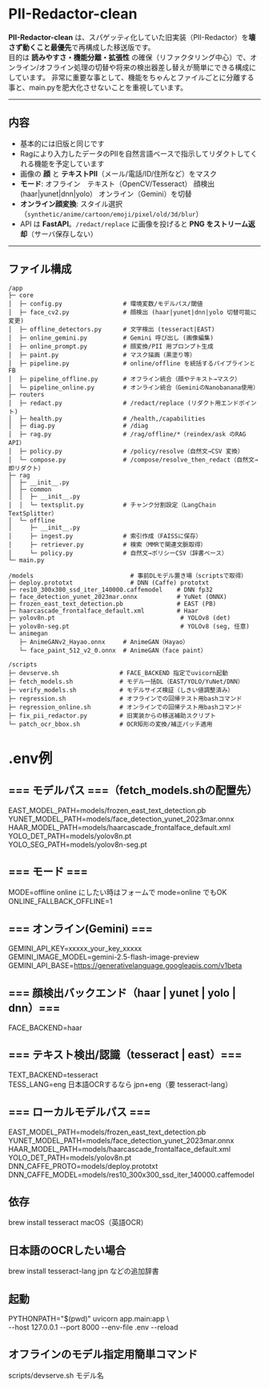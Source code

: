# PII-Redactor-clean

**PII-Redactor-clean** は、スパゲッティ化していた旧実装（PII-Redactor）を**壊さず動くこと最優先**で再構成した移送版です。  
目的は **読みやすさ・機能分離・拡張性** の確保（リファクタリング中心）で、オンライン/オフライン処理の切替や将来の検出器差し替えが簡単にできる構成にしています。
非常に重要な事として、機能をちゃんとファイルごとに分離する事と、main.pyを肥大化させないことを重視しています。

---

## 内容
- 基本的には旧版と同じです
- Ragにより入力したデータのPIIを自然言語ベースで指示してリダクトしてくれる機能を予定しています
- 画像の **顔** と **テキストPII**（メール/電話/ID/住所など）をマスク
- **モード**: オフライン　テキスト（OpenCV/Tesseract） 顔検出 (haar|yunet|dnn|yolo） オンライン（Gemini）を切替
- **オンライン顔変換**: スタイル選択（`synthetic/anime/cartoon/emoji/pixel/old/3d/blur`）
- API は **FastAPI**。`/redact/replace` に画像を投げると **PNG をストリーム返却**（サーバ保存しない）

---

## ファイル構成

<!-- FILE TREE START -->
```text
/app
├─ core
│  ├─ config.py                 # 環境変数/モデルパス/閾値
│  ├─ face_cv2.py               # 顔検出 (haar|yunet|dnn|yolo 切替可能に変更)
│  ├─ offline_detectors.py      # 文字検出 (tesseract|EAST)
│  ├─ online_gemini.py          # Gemini 呼び出し (画像編集)
│  ├─ online_prompt.py          # 顔変換/PII 用プロンプト生成
│  ├─ paint.py                  # マスク描画（黒塗り等）
│  ├─ pipeline.py               # online/offline を統括するパイプラインとFB
│  ├─ pipeline_offline.py       # オフライン統合（顔やテキスト→マスク）
│  └─ pipeline_online.py        # オンライン統合（GeminiのNanobanana使用）
├─ routers
│  ├─ redact.py                 # /redact/replace (リダクト用エンドポイント)
│  ├─ health.py                 # /health,/capabilities
│  ├─ diag.py                   # /diag 
│  ├─ rag.py                    # /rag/offline/*（reindex/ask のRAG API）
│  ├─ policy.py                 # /policy/resolve（自然文→CSV 変換）
│  └─ compose.py                # /compose/resolve_then_redact（自然文→即リダクト）
├─ rag
│  ├─ __init__.py
│  ├─ common
│  │  ├─ __init__.py
│  │  └─ textsplit.py           # チャンク分割設定（LangChain TextSplitter）
│  └─ offline
│     ├─ __init__.py
│     ├─ ingest.py              # 索引作成（FAISSに保存）
│     ├─ retriever.py           # 検索（MMRで関連文脈取得）
│     └─ policy.py              # 自然文→ポリシーCSV（辞書ベース）
└─ main.py

/models                           # 事前DLモデル置き場（scriptsで取得）
├─ deploy.prototxt                # DNN (Caffe) prototxt
├─ res10_300x300_ssd_iter_140000.caffemodel    # DNN fp32
├─ face_detection_yunet_2023mar.onnx           # YuNet (ONNX)
├─ frozen_east_text_detection.pb               # EAST (PB)
├─ haarcascade_frontalface_default.xml         # Haar
├─ yolov8n.pt                                   # YOLOv8 (det)
├─ yolov8n-seg.pt                               # YOLOv8 (seg, 任意)
└─ animegan
   ├─ AnimeGANv2_Hayao.onnx     # AnimeGAN（Hayao）
   └─ face_paint_512_v2_0.onnx  # AnimeGAN（face paint）

/scripts
├─ devserve.sh                 # FACE_BACKEND 指定でuvicorn起動
├─ fetch_models.sh             # モデル一括DL（EAST/YOLO/YuNet/DNN）
├─ verify_models.sh            # モデルサイズ検証（しきい値調整済み）
├─ regression.sh               # オフラインでの回帰テスト用bashコマンド
├─ regression_online.sh        # オンラインでの回帰テスト用bashコマンド
├─ fix_pii_redactor.py         # 旧実装からの移送補助スクリプト
└─ patch_ocr_bbox.sh           # OCR矩形の変換/補正パッチ適用

```

# .env例
## === モデルパス ===（fetch_models.shの配置先）<br>
EAST_MODEL_PATH=models/frozen_east_text_detection.pb <br>
YUNET_MODEL_PATH=models/face_detection_yunet_2023mar.onnx <br>
HAAR_MODEL_PATH=models/haarcascade_frontalface_default.xml <br>
YOLO_DET_PATH=models/yolov8n.pt <br>
YOLO_SEG_PATH=models/yolov8n-seg.pt <br>

## === モード ===
MODE=offline   online にしたい時はフォームで mode=online でもOK <br>
ONLINE_FALLBACK_OFFLINE=1 <br>

## === オンライン(Gemini) ===
GEMINI_API_KEY=xxxxx_your_key_xxxxx <br>
GEMINI_IMAGE_MODEL=gemini-2.5-flash-image-preview <br>
GEMINI_API_BASE=https://generativelanguage.googleapis.com/v1beta <br>

## === 顔検出バックエンド（haar | yunet | yolo | dnn）=== 
FACE_BACKEND=haar <br>

## === テキスト検出/認識（tesseract | east）===
TEXT_BACKEND=tesseract <br>
TESS_LANG=eng       日本語OCRするなら jpn+eng（要 tesseract-lang） <br>

## === ローカルモデルパス ===
EAST_MODEL_PATH=models/frozen_east_text_detection.pb <br>
YUNET_MODEL_PATH=models/face_detection_yunet_2023mar.onnx <br>
HAAR_MODEL_PATH=models/haarcascade_frontalface_default.xml <br>
YOLO_DET_PATH=models/yolov8n.pt <br>
DNN_CAFFE_PROTO=models/deploy.prototxt <br>
DNN_CAFFE_MODEL=models/res10_300x300_ssd_iter_140000.caffemodel <br>


## 依存
brew install tesseract   macOS（英語OCR） <br>
## 日本語のOCRしたい場合 
brew install tesseract-lang jpn などの追加辞書 <br>

## 起動
PYTHONPATH="$(pwd)" uvicorn app.main:app \ <br>
  --host 127.0.0.1 --port 8000 --env-file .env --reload

## オフラインのモデル指定用簡単コマンド
scripts/devserve.sh モデル名
